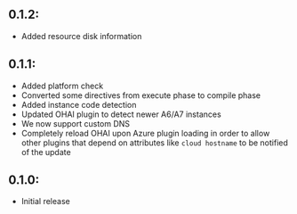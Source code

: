 ## 0.1.2:

* Added resource disk information

## 0.1.1:

* Added platform check
* Converted some directives from execute phase to compile phase
* Added instance code detection
* Updated OHAI plugin to detect newer A6/A7 instances
* We now support custom DNS
* Completely reload OHAI upon Azure plugin loading in order to allow other plugins
  that depend on attributes like `cloud hostname` to be notified of the update

## 0.1.0:

* Initial release
